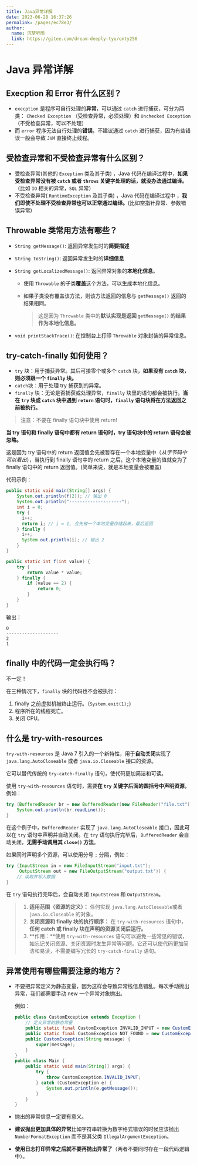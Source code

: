 ```yaml
---
title: Java异常详解
date: 2023-06-28 16:37:26
permalink: /pages/ec78e3/
author: 
  name: 沉梦听雨
  link: https://gitee.com/dream-deeply-tyu/cmty256
---
```

# Java 异常详解

## Execption 和 Error 有什么区别？

- `execption` 是程序可自行处理的**异常**，可以通过 `catch` 进行捕获，可分为两类： `Checked Exception` （受检查异常，必须处理）和 `Unchecked Exception` （不受检查异常，可以不处理）
- 而 `error` 程序无法自行处理的**错误**，不建议通过 `catch` 进行捕获，因为有些错误一般会导致 `JVM` 直接终止线程。


## 受检查异常和不受检查异常有什么区别？

- 受检查异常(其他的 `Exception` 类及其子类) ，Java 代码在编译过程中，**如果受检查异常没有被 `catch` 或者 `throws` 关键字处理的话，就没办法通过编译。**（比如 `IO` 相关的异常，`SQL` 异常）
- 不受检查异常( `RuntimeException` 及其子类) ，Java 代码在编译过程中 ，**我们即使不处理不受检查异常也可以正常通过编译。**(比如空指针异常、参数错误异常)

## Throwable 类常用方法有哪些？

- `String getMessage()`: 返回异常发生时的**简要描述**

- `String toString()`: 返回异常发生时的**详细信息**

- `String getLocalizedMessage()`: 返回异常对象的**本地化信息**。

  - 使用 `Throwable` 的子类**覆盖**这个方法，可以生成本地化信息。

  - 如果子类没有覆盖该方法，则该方法返回的信息与 `getMessage()` 返回的结果相同。

    > 这是因为 `Throwable` 类中的**默认实现是返回 `getMessage()` 的结果作为本地化信息。**

- `void printStackTrace()`: 在控制台上打印 `Throwable` 对象封装的异常信息。

## try-catch-finally 如何使用？

- `try` 块：用于捕获异常。其后可接零个或多个 `catch` 块，**如果没有 `catch` 块，则必须跟一个 `finally` 块。**
- `catch`块：用于处理 try 捕获到的异常。
- `finally` 块：无论是否捕获或处理异常，`finally` 块里的语句都会被执行。**当在 `try` 块或 `catch` 块中遇到 `return` 语句时，`finally` 语句块将在方法返回之前被执行。**

> 注意：不要在 finally 语句块中使用 return! 

**当 try 语句和 finally 语句中都有 return 语句时，try 语句块中的 return 语句会被忽略。**

这是因为 try 语句中的 return 返回值会先被暂存在一个本地变量中（*从字节码中可以看出*），当执行到 finally 语句中的 return 之后，这个本地变量的值就变为了 finally 语句中的 return 返回值。(简单来说，就是本地变量会被覆盖)

代码示例：

```java
public static void main(String[] args) {
    System.out.println(f(2)); // 输出 0
    System.out.println("--------------------");
    int i = 0;
    try {
      i++;
      return i; // i = 1, 会先被一个本地变量存储起来，最后返回
    } finally {
      i++;
      System.out.println(i); // 输出 2
    }
}

public static int f(int value) {
    try {
        return value * value;
    } finally {
        if (value == 2) {
            return 0;
        }
    }
}
```

输出：

```text
0
--------------------
2
1
```

## finally 中的代码一定会执行吗？

不一定！

在三种情况下，`finally` 块的代码也不会被执行：

1. finally 之前虚拟机被终止运行。（`System.exit(1);`)
2. 程序所在的线程死亡。
3. 关闭 CPU。

## 什么是 try-with-resources

`try-with-resources` 是 Java 7 引入的一个新特性，用于**自动关闭**实现了 `java.lang.AutoCloseable` 或者 `java.io.Closeable` 接口的资源。

它可以替代传统的 `try-catch-finally` 语句，使代码更加简洁和可读。

使用 `try-with-resources` 语句时，需要**在 `try` 关键字后面的圆括号中声明资源**，例如：

```java
try (BufferedReader br = new BufferedReader(new FileReader("file.txt"))) {
    System.out.println(br.readLine());
}
```

在这个例子中，`BufferedReader` 实现了 `java.lang.AutoCloseable` 接口，因此可以在 `try` 语句中声明并自动关闭。在 `try` 语句执行完毕后，`BufferedReader` 会自动关闭，**无需手动调用其 `close()` 方法**。 

如果同时声明多个资源，可以使用分号 `;` 分隔，例如：

```java
try (InputStream in = new FileInputStream("input.txt");
     OutputStream out = new FileOutputStream("output.txt")) {
    // 读取并写入数据
}
```

在 `try` 语句执行完毕后，会自动关闭 `InputStream` 和 `OutputStream`。

> 1. **适用范围（资源的定义）：** 任何实现 `java.lang.AutoCloseable`或者 `java.io.Closeable` 的对象。
> 2. **关闭资源和 finally 块的执行顺序：** 在 `try-with-resources` 语句中，**任何 catch 或 finally 块在声明的资源关闭后运行。**
> 3. **作用：**使用 `try-with-resources` 语句可以避免一些常见的错误，如忘记关闭资源、关闭资源时发生异常等问题。它还可以使代码更加简洁和易读，不需要编写冗长的 `try-catch-finally` 语句。

## 异常使用有哪些需要注意的地方？

- 不要把异常定义为静态变量，因为这样会导致异常栈信息错乱。每次手动抛出异常，我们都需要手动 new 一个异常对象抛出。

  例如：

  ```java
  public class CustomException extends Exception {
      // 定义异常的静态常量
      public static final CustomException INVALID_INPUT = new CustomException("Invalid input");
      public static final CustomException NOT_FOUND = new CustomException("Not found");
      public CustomException(String message) {
          super(message);
      }
  }
  public class Main {
      public static void main(String[] args) {
          try {
              throw CustomException.INVALID_INPUT;
          } catch (CustomException e) {
              System.out.println(e.getMessage());
          }
      }
  }
  ```

- 抛出的异常信息一定要有意义。

- **建议抛出更加具体的异常**比如字符串转换为数字格式错误的时候应该抛出 `NumberFormatException` 而不是其父类 `IllegalArgumentException`。

- **使用日志打印异常之后就不要再抛出异常了**（两者不要同时存在一段代码逻辑中）。